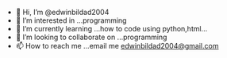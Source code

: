 - 👋 Hi, I’m @edwinbildad2004
- 👀 I’m interested in ...programming
- 🌱 I’m currently learning ...how to code using python,html...
- 💞️ I’m looking to collaborate on ...programming
- 📫 How to reach me ...email me edwinbildad2004@gmail.com

<!---
edwinbildad2004/edwinbildad2004 is a ✨ special ✨ repository because its `README.md` (this file) appears on your GitHub profile.
You can click the Preview link to take a look at your changes.
--->
